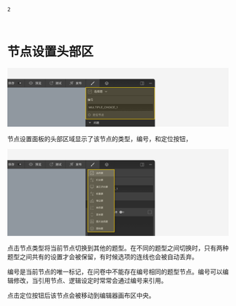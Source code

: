 ```index
2
```
```tag

```
```summary

```
# 节点设置头部区

<img src='../../assets/snapshots/node-setting/leading-section/section.png'>

节点设置面板的头部区域显示了该节点的类型，编号，和定位按钮，

<img src='../../assets/snapshots/node-setting/leading-section/switch.png'>

点击节点类型将当前节点切换到其他的题型。在不同的题型之间切换时，只有两种题型之间共有的设置才会被保留，有时候选项的连线也会被自动丢弃。

编号是当前节点的唯一标记，在问卷中不能存在编号相同的题型节点。编号可以编辑修改，当引用节点、逻辑设定时常常会通过编号来引用。

点击定位按钮后该节点会被移动到编辑器画布区中央。
